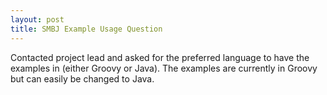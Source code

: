 ```yaml
---
layout: post
title: SMBJ Example Usage Question
---
```


Contacted project lead and asked for the preferred language to have the examples in (either Groovy or Java). 
The examples are currently in Groovy but can easily be changed to Java.
